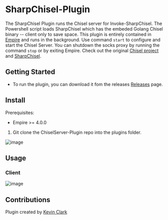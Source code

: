 # SharpChisel-Plugin
The SharpChisel Plugin runs the Chisel server for Invoke-SharpChisel. The Powershell script loads SharpChisel which has the embeded Golang Chisel binary 
-- client only to save space. This plugin is entirely contained in [Empire](https://github.com/BC-SECURITY/Empire/)
and runs in the background. Use command `start` to configure and start the Chisel Server. You can shutdown
the socks proxy by running the command `stop` or by exiting Empire. Check out the original [Chisel project](https://github.com/jpillora/chisel) 
and [SharpChisel](https://github.com/shantanu561993/SharpChisel).

## Getting Started
* To run the plugin, you can download it fom the releases [Releases](https://github.com/BC-SECURITY/ChiselServer-Plugin/releases) page. 

## Install
Prerequisites:
- Empire >= 4.0.0

1. Git clone the ChiselServer-Plugin repo into the plugins folder.

![image](https://user-images.githubusercontent.com/20302208/143662717-651f0220-b4de-4bc6-832a-5444c9ace2e6.png)

## Usage
### Client
![image](https://user-images.githubusercontent.com/20302208/120249004-3c3f5600-c22e-11eb-962c-c9107c77b624.gif)

## Contributions
Plugin created by [Kevin Clark](https://gitlab.com/KevinJClark/invoke-sharpchisel/)

